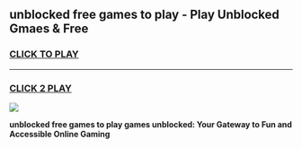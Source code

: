
## unblocked free games to play - Play Unblocked Gmaes & Free
<h3>
<a href="https://news.freeplayer.one?title=unblocked_free_games_to_play&ref=16F">CLICK TO PLAY</a></h3>
<hr>

<h3>
<a href="https://news.freeplayer.one?title=unblocked_free_games_to_play&ref=16F">CLICK 2 PLAY</a>
  
</h3>

<a href="https://news.freeplayer.one?title=unblocked_free_games_to_play&ref=16F/"><img src="https://clearcache.store/games.png"></a>


**unblocked free games to play games unblocked: Your Gateway to Fun and Accessible Online Gaming**
